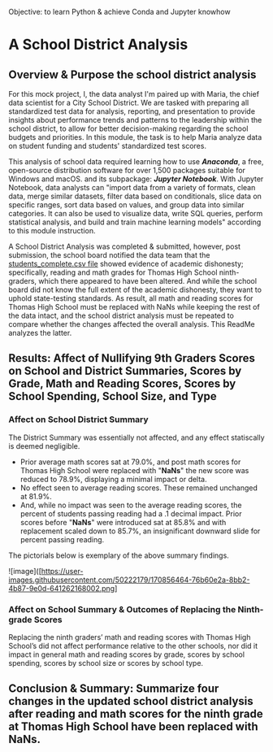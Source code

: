 Objective: to learn Python & achieve Conda and Jupyter knowhow
# A School District Analysis

## Overview & Purpose the school district analysis
For this mock project, I, the data analyst I'm paired up with Maria, the chief data scientist for a City School District.  We are tasked with preparing all standardized test data for analysis, reporting, and presentation to provide insights about performance trends and patterns to the leadership within the school district, to allow for better decision-making regarding the school budgets and priorities.  In this module, the task is to help Maria analyze data on student funding and students' standardized test scores.

This analysis of school data required learning how to use **_Anaconda_**, a free, open-source distribution software for over 1,500 packages suitable for Windows and macOS. and its subpackage: **_Jupyter Notebook_**.  With Jupyter Notebook, data analysts can "import data from a variety of formats, clean data, merge similar datasets, filter data based on conditionals, slice data on specific ranges, sort data based on values, and group data into similar categories. It can also be used to visualize data, write SQL queries, perform statistical analysis, and build and train machine learning models" according to this module instruction.

A School District Analysis was completed & submitted, however, post submission, the school board notified the data team that the [students_complete.csv file](https://github.com/Juligi/School_District_Analysis/blob/main/resources/schools_complete.csv) showed evidence of academic dishonesty; specifically, reading and math grades for Thomas High School ninth-graders, which there appeared to have been altered. And while the school board did not know the full extent of the academic dishonesty, they want to uphold state-testing standards.  As result, all math and reading scores for Thomas High School must be replaced with NaNs while keeping the rest of the data intact, and the school district analysis must be repeated to compare whether the changes affected the overall analysis.  This ReadMe analyzes the latter.

## Results: Affect of Nullifying 9th Graders Scores on School and District Summaries, Scores by Grade, Math and Reading Scores, Scores by School Spending, School Size, and Type

### Affect on School District Summary
The District Summary was essentially not affected, and any effect statiscally is deemed negligible.
*  Prior average math scores sat at 79.0%, and post math scores for Thomas High School were replaced with "**NaNs**" the new score was reduced to 78.9%, displaying a minimal impact or delta.
*  No effect seen to average reading scores.  These remained unchanged at 81.9%.
  * And, while no impact was seen to the average reading scores, the percent of students passing reading had a .1 decimal impact.  Prior scores before "**NaNs**" were introduced sat at 85.8% and with replacement scaled down to 85.7%, an insignificant downward slide for percent passing reading. 
  
The pictorials below is exemplary of the above summary findings.

![image]([https://user-images.githubusercontent.com/50222179/170856464-76b60e2a-8bb2-4b87-9e0d-641262168002.png]


### Affect on School Summary & Outcomes of Replacing the Ninth-grade Scores

Replacing the ninth graders’ math and reading scores with Thomas High School’s did not affect performance relative to the other schools, nor did it impact in general math and reading scores by grade, scores by school spending, scores by school size or scores by school type.



## Conclusion & Summary: Summarize four changes in the updated school district analysis after reading and math scores for the ninth grade at Thomas High School have been replaced with NaNs.
